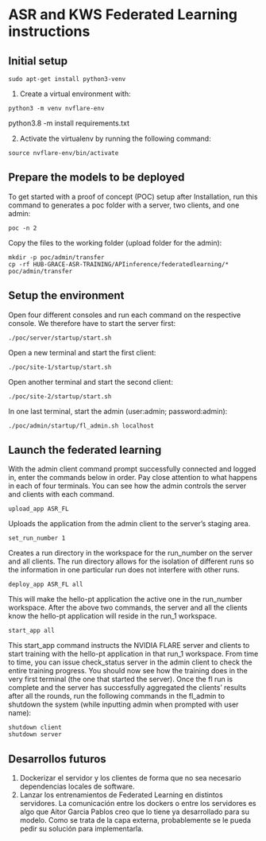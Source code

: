 # ASR and KWS Federated Learning instructions

## Initial setup
```
sudo apt-get install python3-venv
```

1. Create a virtual environment with:

`python3 -m venv nvflare-env
`

python3.8 -m install requirements.txt


2. Activate the virtualenv by running the following command:

`source nvflare-env/bin/activate`

## Prepare the models to be deployed
To get started with a proof of concept (POC) setup after Installation, run this command to generates a poc folder with a server, two clients, and one admin:
```
poc -n 2
```
Copy the files to the working folder (upload folder for the admin):
```
mkdir -p poc/admin/transfer
cp -rf HUB-GRACE-ASR-TRAINING/APIinference/federatedlearning/* poc/admin/transfer
```

## Setup the environment
Open four different consoles and run each command on the respective console. We therefore have to start the server first:
```
./poc/server/startup/start.sh
```
Open a new terminal and start the first client:
```
./poc/site-1/startup/start.sh
```
Open another terminal and start the second client:
```
./poc/site-2/startup/start.sh
```
In one last terminal, start the admin (user:admin; password:admin):

```
./poc/admin/startup/fl_admin.sh localhost    
```

## Launch the federated learning
With the admin client command prompt successfully connected and logged in, enter the commands below in order. 
Pay close attention to what happens in each of four terminals. 
You can see how the admin controls the server and clients with each command.

```
upload_app ASR_FL
```

Uploads the application from the admin client to the server’s staging area.
```
set_run_number 1
```

Creates a run directory in the workspace for the run_number on the server and all clients. The run directory allows for the isolation of different runs so the information in one particular run does not interfere with other runs.
```
deploy_app ASR_FL all
```

This will make the hello-pt application the active one in the run_number workspace. After the above two commands, the server and all the clients know the hello-pt application will reside in the run_1 workspace.
```
start_app all
```

This start_app command instructs the NVIDIA FLARE server and clients to start training with the hello-pt application in that run_1 workspace.
From time to time, you can issue check_status server in the admin client to check the entire training progress.
You should now see how the training does in the very first terminal (the one that started the server).
Once the fl run is complete and the server has successfully aggregated the clients’ results after all the rounds, run the following commands in the fl_admin to shutdown the system (while inputting admin when prompted with user name):

```
shutdown client
shutdown server
```


## Desarrollos futuros
1. Dockerizar el servidor y los clientes de forma que no sea necesario dependencias locales de software.
2. Lanzar los entrenamientos de Federated Learning en distintos servidores. La comunicación entre los dockers
o entre los servidores es algo que Aitor Garcia Pablos creo que lo tiene ya desarrollado para su modelo. Como se trata
de la capa externa, probablemente se le pueda pedir su solución para implementarla.









